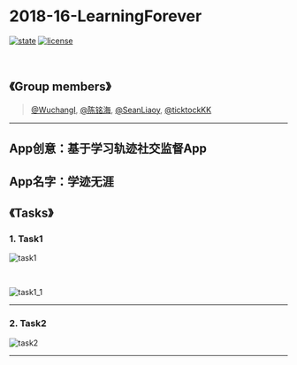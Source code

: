 # 2018-16-LearningForever
[![state](https://img.shields.io/badge/state-in%20development%20-brightgreen.svg)](https://github.com/android-app-development-course/2018-16-LearningForever)
[![license](https://img.shields.io/packagist/l/doctrine/orm.svg)](https://github.com/android-app-development-course/2018-16-LearningForever/blob/master/LICENSE)

<br/>

## 《Group members》


> [@WuchangI](https://github.com/Yuziquan), [@陈铭海](https://github.com/chenminghai), [@SeanLiaoy](https://github.com/SeanLiaoy), [@ticktockKK](https://github.com/ticktockKK)

***

## App创意：基于学习轨迹社交监督App
## App名字：学迹无涯


## 《Tasks》
### 1. Task1

![task1](https://github.com/android-app-development-course/2018-16-LearningForever/blob/master/Screenshots/Tasks/task1.png)



<br/>

![task1_1](https://github.com/android-app-development-course/2018-16-LearningForever/blob/master/Screenshots/Tasks/task1_1.png)



***
### 2. Task2



![task2](https://github.com/android-app-development-course/2018-16-LearningForever/blob/master/Screenshots/Tasks/task2.png)

***



